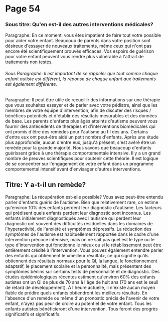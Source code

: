 # Page 54
### Sous titre: Qu'en est-il des autres interventions médicales?
Paragraphe: En ce moment, vous êtes impatient de faire tout votre possible pour aider votre enfant. Beaucoup de parents dans votre position sont désireux d'essayer de nouveaux traitements, même ceux qui n'ont pas encore été scientifiquement prouvés efficaces. Vos espoirs de guérison pour votre enfant peuvent vous rendre plus vulnérable à l'attrait de traitements non testés.

###### Sous Paragraphe: Il est important de se rappeler que tout comme chaque enfant autiste est différent, la réponse de chaque enfant aux traitements est également différente.

Paragraphe: Il peut être utile de recueillir des informations sur une thérapie que vous souhaitez essayer et de parler avec votre pédiatre, ainsi que les membres de votre équipe d'intervention, afin de discuter des risques / bénéfices potentiels et d'établir des résultats mesurables et des données de base. Les parents d'enfants plus âgés atteints d'autisme peuvent vous fournir des antécédents de thérapies et d'interventions biomédicales qui ont promis d'être des remèdes pour l'autisme au fil des ans. Certains d'entre eux ont peut-être aidé un petit nombre d'enfants. Après une étude plus approfondie, aucun d'entre eux, jusqu'à présent, s'est avéré être un remède pour la grande majorité. Nous savons que beaucoup d'enfants guérissent grâce à une thérapie comportementale intensive. Il y a un grand nombre de preuves scientifiques pour soutenir cette théorie. Il est logique de se concentrer sur l'engagement de votre enfant dans un programme comportemental intensif avant d'envisager d'autres interventions.

## Titre: Y a-t-il un remède?
Paragraphe: La récupération est-elle possible? Vous avez peut-être entendu parler d'enfants guéris de l'autisme. Bien que relativement rare, on estime qu'environ 10% des enfants perdent leur diagnostic d'autisme. Les facteurs qui prédisent quels enfants perdent leur diagnostic sont inconnus. Les enfants initialement diagnostiqués avec l'autisme qui perdent leur diagnostic ont souvent des difficultés résiduelles dans les domaines de l'hyperactivité, de l'anxiété et symptômes dépressifs. La réduction des symptômes de l'autisme est habituellement rapportée dans le cadre d'une intervention précoce intensive, mais on ne sait pas quel est le type ou le type d'intervention qui fonctionne le mieux ou si le rétablissement peut être entièrement crédité à l'intervention. Vous pouvez également entendre parler des enfants qui obtiennent le «meilleur résultat», ce qui signifie qu'ils obtiennent des résultats normaux pour le QI, la langue, le fonctionnement adaptatif, le placement scolaire et la personnalité, mais présentent des symptômes bénins sur certains tests de personnalité et de diagnostic. Des études épidémiologiques récentes estiment qu'environ 60% des enfants autistes ont un QI de plus de 70 ans à l'âge de huit ans (70 ans est le seuil de retard de développement). À l'heure actuelle, il n'existe aucun moyen fiable de prédire quels enfants obtiendront les meilleurs résultats. En l'absence d'un remède ou même d'un pronostic précis de l'avenir de votre enfant, n'ayez pas peur de croire au potentiel de votre enfant. Tous les enfants autistes bénéficieront d'une intervention. Tous feront des progrès significatifs et significatifs.
